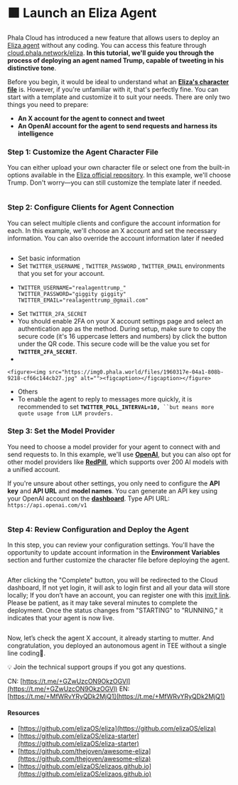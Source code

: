 # 🟧 Launch an Eliza Agent

Phala Cloud has introduced a new feature that allows users to deploy an [Eliza agent](https://www.elizaos.ai/) without any coding. You can access this feature through [cloud.phala.network/eliza](https://cloud.phala.network/eliza). **In this tutorial, we'll guide you through the process of deploying an agent named Trump, capable of tweeting in his distinctive tone**.

Before you begin, it would be ideal to understand what an [**Eliza's character file**](https://github.com/elizaOS/eliza/blob/main/docs/docs/core/characterfile.md) is. However, if you're unfamiliar with it, that's perfectly fine. You can start with a template and customize it to suit your needs. There are only two things you need to prepare:

* **An X account for the agent to connect and tweet**
* **An OpenAI account for the agent to send requests and harness its intelligence**

### **Step 1: Customize the Agent Character File**

You can either upload your own character file or select one from the built-in options available in the [Eliza official repository](https://github.com/elizaOS/eliza/tree/main/characters). In this example, we'll choose Trump. Don't worry—you can still customize the template later if needed.

<figure><img src="https://img0.phala.world/files/1960317e-04a1-801e-b487-e7b1ea85325d.jpg" alt=""><figcaption></figcaption></figure>

### **Step 2: Configure Clients for Agent Connection**

You can select multiple clients and configure the account information for each. In this example, we'll choose an X account and set the necessary information. You can also override the account information later if needed

<figure><img src="https://img0.phala.world/files/1960317e-04a1-8023-ae37-d6f257e290f9.jpg" alt=""><figcaption></figcaption></figure>

* Set basic information
* Set `TWITTER_USERNAME` , `TWITTER_PASSWORD` , `TWITTER_EMAIL` environments that you set for your account.
* ```shell
  TWITTER_USERNAME="realagenttrump_"
  TWITTER_PASSWORD="giggity giggity"
  TWITTER_EMAIL="realagenttrump_@gmail.com"
  ```
* Set `TWITTER_2FA_SECRET`
* You should enable 2FA on your X account settings page and select an authentication app as the method. During setup, make sure to copy the secure code (it's 16 uppercase letters and numbers) by click the button under the QR code. This secure code will be the value you set for **`TWITTER_2FA_SECRET`**.
*

    <figure><img src="https://img0.phala.world/files/1960317e-04a1-808b-9218-cf66c144cb27.jpg" alt=""><figcaption></figcaption></figure>
* Others
* To enable the agent to reply to messages more quickly, it is recommended to set **`TWITTER_POLL_INTERVAL=10,`**` ``but means more quote usage from LLM provders.`

### **Step 3: Set the Model Provider**

You need to choose a model provider for your agent to connect with and send requests to. In this example, we'll use [**OpenAI**](https://platform.openai.com/api-keys), but you can also opt for other model providers like [**RedPill**](https://red-pill.ai/blog/your-gateway-to-openai-claude-and-more-redpill-api), which supports over 200 AI models with a unified account.

If you're unsure about other settings, you only need to configure the **API key** and **API URL** and **model names**. You can generate an API key using your OpenAI account on the [**dashboard**](https://platform.openai.com/api-keys). Type API URL: `https://api.openai.com/v1`

<figure><img src="https://img0.phala.world/files/1960317e-04a1-8083-944b-d0f99ecbce58.jpg" alt=""><figcaption></figcaption></figure>

### **Step 4: Review Configuration and Deploy the Agent**

In this step, you can review your configuration settings. You'll have the opportunity to update account information in the **Environment Variables** section and further customize the character file before deploying the agent.

<figure><img src="https://img0.phala.world/files/1960317e-04a1-8054-ae05-d8d549dcb9a5.jpg" alt=""><figcaption></figcaption></figure>

After clicking the "Complete" button, you will be redirected to the Cloud dashboard, If not yet login, it will ask to login first and all your data will store locally; If you don’t have an account, you can register one with this [invit link](https://cloud.phala.network/register?invite=ELIZADEVS). Please be patient, as it may take several minutes to complete the deployment. Once the status changes from "STARTING" to "RUNNING," it indicates that your agent is now live.

<figure><img src="https://img0.phala.world/files/1960317e-04a1-803f-9fac-c6830a49dd00.jpg" alt=""><figcaption></figcaption></figure>

Now, let’s check the agent X account, it already starting to mutter. And congratulation, you deployed an autonomous agent in TEE without a single line coding🎉.

💡 Join the technical support groups if you got any questions.

CN: [https://t.me/+GZwUzcON9OkzOGVl](https://t.me/+GZwUzcON9OkzOGVl) EN: [https://t.me/+MfWRvYRyQDk2MjQ1](https://t.me/+MfWRvYRyQDk2MjQ1)

#### Resources

* [https://github.com/elizaOS/eliza](https://github.com/elizaOS/eliza)
* [https://github.com/elizaOS/eliza-starter](https://github.com/elizaOS/eliza-starter)
* [https://github.com/thejoven/awesome-eliza](https://github.com/thejoven/awesome-eliza)
* [https://github.com/elizaOS/elizaos.github.io](https://github.com/elizaOS/elizaos.github.io)
